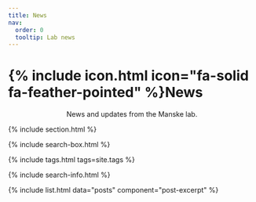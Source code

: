 ```yaml
---
title: News
nav:
  order: 0
  tooltip: Lab news
---
```


# {% include icon.html icon="fa-solid fa-feather-pointed" %}News

<p style="text-align: center;">News and updates from the Manske lab.</p>

{% include section.html %}

{% include search-box.html %}

{% include tags.html tags=site.tags %}

{% include search-info.html %}

{% include list.html data="posts" component="post-excerpt" %}
